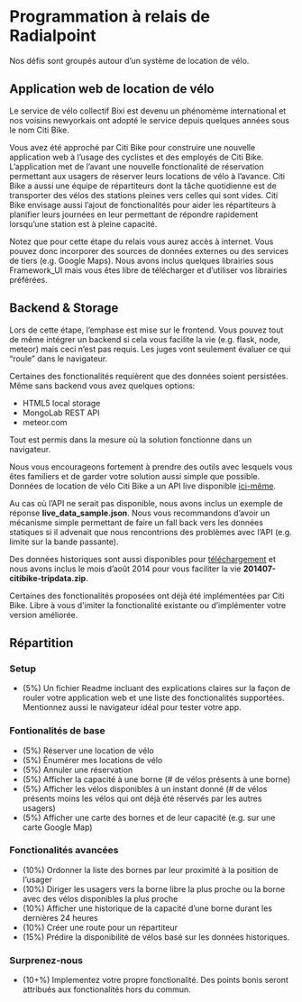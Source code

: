 # Programmation à relais de Radialpoint
Nos défis sont groupés autour d’un système de location de vélo.

## Application web de location de vélo
Le service de vélo collectif Bixi est devenu un phénomème international et nos voisins newyorkais ont adopté le service depuis quelques années sous le nom Citi Bike.

Vous avez été approché par Citi Bike pour construire une nouvelle application web à l’usage des cyclistes et des employés de Citi Bike. L’application met de l’avant une nouvelle fonctionalité de réservation permettant aux usagers de réserver leurs locations de vélo à l’avance.  Citi Bike a aussi une équipe de répartiteurs dont la tâche quotidienne est de transporter des vélos des stations pleines vers celles qui sont vides.  Citi Bike envisage aussi l’ajout de fonctionalités pour aider les répartiteurs à planifier leurs journées en leur permettant de répondre rapidement lorsqu’une station est à pleine capacité.

Notez que pour cette étape du relais vous aurez accès à internet.  Vous pouvez donc incorporer des sources de données externes ou des services de tiers (e.g. Google Maps).  Nous avons inclus quelques librairies sous Framework_UI mais vous êtes libre de télécharger et d’utiliser vos librairies préférées.

## Backend & Storage
Lors de cette étape, l’emphase est mise sur le frontend.  Vous pouvez tout de même intégrer un backend si cela vous facilite la vie (e.g. flask, node, meteor) mais ceci n’est pas requis. Les juges vont seulement évaluer ce qui “roule” dans le navigateur.

Certaines des fonctionalités requièrent que des données soient persistées.  Même sans backend vous avez quelques options:
- HTML5 local storage
- MongoLab REST API
- meteor.com

Tout est permis dans la mesure où la solution fonctionne dans un navigateur.

Nous vous encourageons fortement à prendre des outils avec lesquels vous êtes familiers et de garder votre solution aussi simple que possible.
Données de location de vélo
Citi Bike a un API live disponible [ici-même](http://www.citibikenyc.com/stations/json).

Au cas où l’API ne serait pas disponible, nous avons inclus un exemple de réponse **live_data_sample.json**. Nous vous recommandons d’avoir un mécanisme simple permettant de faire un fall back vers les données statiques si il advenait que nous rencontrions des problèmes avec l’API (e.g. limite sur la bande passante).

Des données historiques sont aussi disponibles pour [téléchargement](http://www.citibikenyc.com/system-data) et nous avons inclus le mois d’août 2014 pour vous faciliter la vie **201407-citibike-tripdata.zip**.

Certaines des fonctionalités proposées ont déjà été implémentées par Citi Bike. Libre à vous d’imiter la fonctionalité existante ou d’implémenter votre version améliorée.

## Répartition

### Setup
- (5%) Un fichier Readme incluant des explications claires sur la façon de rouler votre application web et une liste des fonctionalités supportées.  Mentionnez aussi le navigateur idéal pour tester votre app.

### Fontionalités de base
- (5%) Réserver une location de vélo
- (5%) Énumérer mes locations de vélo
- (5%) Annuler une réservation
- (5%) Afficher la capacité à une borne (# de vélos présents à une borne)
- (5%) Afficher les vélos disponibles à un instant donné (# de vélos présents moins les vélos qui ont déjà été réservés par les autres usagers)
- (5%) Afficher une carte des bornes et de leur capacité (e.g. sur une carte Google Map)

### Fonctionalités avancées
- (10%) Ordonner la liste des bornes par leur proximité à la position de l’usager
- (10%) Diriger les usagers vers la borne libre la plus proche ou la borne avec des vélos disponibles la plus proche
- (10%) Afficher une historique de la capacité d’une borne durant les dernières 24 heures
- (10%) Créer une route pour un répartiteur
- (15%) Prédire la disponibilité de vélos basé sur les données historiques.

### Surprenez-nous
- (10+%) Implementez votre propre fonctionalité.  Des points bonis seront attribués aux fonctionalités hors du commun.
